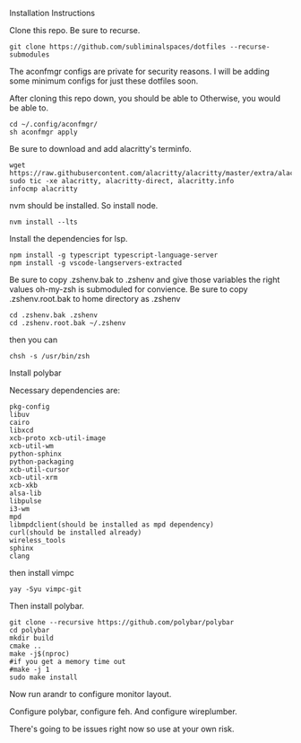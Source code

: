 Installation Instructions

Clone this repo. Be sure to recurse.
```
git clone https://github.com/subliminalspaces/dotfiles --recurse-submodules
```
The aconfmgr configs are private for security reasons. I will be adding some minimum configs for just these dotfiles soon.

After cloning this repo down, you should be able to
Otherwise, you would be able to.
```
cd ~/.config/aconfmgr/
sh aconfmgr apply
```


Be sure to download and add alacritty's terminfo.

```
wget https://raw.githubusercontent.com/alacritty/alacritty/master/extra/alacritty.info
sudo tic -xe alacritty, alacritty-direct, alacritty.info
infocmp alacritty
```

nvm should be installed. So install node.

```
nvm install --lts
```

Install the dependencies for lsp.

```
npm install -g typescript typescript-language-server
npm install -g vscode-langservers-extracted
```


Be sure to copy .zshenv.bak to .zshenv and give those variables the right values
oh-my-zsh is submoduled for convience.
Be sure to copy .zshenv.root.bak to home directory as .zshenv
```
cd .zshenv.bak .zshenv
cd .zshenv.root.bak ~/.zshenv
```
then you can

```
chsh -s /usr/bin/zsh
```
Install polybar

Necessary dependencies are:
```
pkg-config
libuv
cairo
libxcd
xcb-proto xcb-util-image
xcb-util-wm
python-sphinx
python-packaging
xcb-util-cursor
xcb-util-xrm
xcb-xkb
alsa-lib
libpulse
i3-wm 
mpd
libmpdclient(should be installed as mpd dependency)
curl(should be installed already)
wireless_tools
sphinx
clang
```

then install vimpc

```
yay -Syu vimpc-git
```

Then install polybar.

```
git clone --recursive https://github.com/polybar/polybar
cd polybar
mkdir build
cmake ..
make -j$(nproc)
#if you get a memory time out
#make -j 1
sudo make install
```

Now run arandr to configure monitor layout.

Configure polybar, configure feh.
And configure wireplumber.

There's going to be issues right now so use at your own risk.

